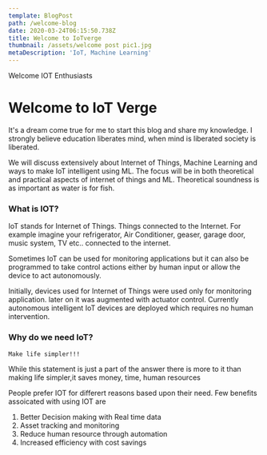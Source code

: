 ```yaml
---
template: BlogPost
path: /welcome-blog
date: 2020-03-24T06:15:50.738Z
title: Welcome to IoTverge
thumbnail: /assets/welcome post pic1.jpg
metaDescription: 'IoT, Machine Learning'
---
```

Welcome IOT Enthusiasts

# Welcome to IoT Verge

It's a dream come true for me to start this blog and share my knowledge. I strongly believe education liberates  mind, when mind is liberated society is liberated. 

We will discuss extensively about  Internet of Things, Machine Learning and ways to make IoT intelligent using ML. The focus will be in both theoretical and practical aspects of internet of things and ML. Theoretical soundness is as important as water is for fish. 

### What is IOT?

IoT stands for Internet of Things. Things connected to the Internet. For example imagine your refrigerator, Air Conditioner, geaser, garage door, music system, TV etc.. connected to the internet. 

Sometimes IoT can be used for monitoring applications but it can also be programmed to take control actions  either by human input or allow the device to act autonomously.

Initially, devices used for Internet of Things were used only for monitoring application. later on it was augmented with actuator control. Currently autonomous intelligent IoT devices are deployed which requires no human intervention.

### Why do we need IoT?

```
Make life simpler!!!
```

While this statement is just a part of the answer there is more to it than making life simpler,it saves money, time, human resources

 People prefer IOT for differert reasons based upon their need. Few benefits assoicated with using IOT are

1. Better Decision making with Real time data
2. Asset tracking and monitoring
3. Reduce human resource through automation
4. Increased efficiency with cost savings
